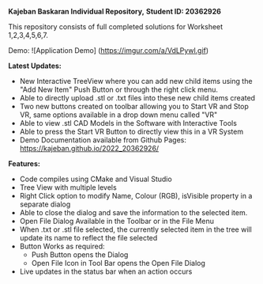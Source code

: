 **Kajeban Baskaran Individual Repository,**
**Student ID: 20362926**

This repository consists of full completed solutions for Worksheet 1,2,3,4,5,6,7.

Demo:
![Application Demo] (https://imgur.com/a/VdLPywl.gif)

**Latest Updates:**
- New Interactive TreeView where you can add new child items using the "Add New Item" Push Button or through the right click menu.
- Able to directly upload .stl or .txt files into these new child items created
- Two new buttons created on toolbar allowing you to Start VR and Stop VR, same options available in a drop down menu called "VR"
- Able to view .stl CAD Models in the Software with Interactive Tools
- Able to press the Start VR Button to directly view this in a VR System
- Demo Documentation available from Github Pages: https://kajeban.github.io/2022_20362926/

**Features:**
- Code compiles using CMake and Visual Studio
- Tree View with multiple levels
- Right Click option to modify Name, Colour (RGB), isVisible property in a separate dialog
- Able to close the dialog and save the information to the selected item.
- Open File Dialog Available in the Toolbar or in the File Menu
- When .txt or .stl file selected, the currently selected item in the tree will update its name to reflect the file selected
- Button Works as required:
	- Push Button opens the Dialog
	- Open File Icon in Tool Bar opens the Open File Dialog
- Live updates in the status bar when an action occurs